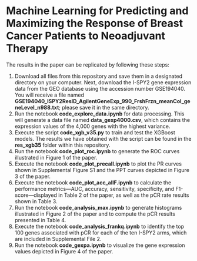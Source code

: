 # Machine Learning for Predicting and Maximizing the Response of Breast Cancer Patients to Neoadjuvant Therapy

The results in the paper can be replicated by following these steps: 

1. Download all files from this repository and save them in a designated directory on your computer. Next, download the I-SPY2 gene expression data from the GEO database using the accession number GSE194040. You will receive a file named **GSE194040_ISPY2ResID_AgilentGeneExp_990_FrshFrzn_meanCol_geneLevel_n988.txt**; please save it in the same directory.
2. Run the notebook **code_explore_data.ipynb** for data processing. This will generate a data file named **data_gexp4000.csv**, which contains the expression values of the 4,000 genes with the highest variance. 
3. Execute the script **code_xgb_v35.py** to train and test the XGBoost models. The results we have obtained with the script can be found in the **res_xgb35** folder within this repository.
4. Run the notebook **code_plot_roc.ipynb** to generate the ROC curves illustrated in Figure 1 of the paper.  
5. Execute the notebook **code_plot_precall.ipynb** to plot the PR curves shown in Supplemental Figure S1 and the PPT curves depicted in Figure 3 of the paper.
6. Execute the notebook **code_plot_acc_allF.ipynb** to calculate the performance metrics—AUC, accuracy, sensitivity, specificity, and F1-score—displayed in Table 2 of the paper, as well as the pCR rate results shown in Table 3.
7. Run the notebook **code_analysis_max.ipynb** to generate histograms illustrated in Figure 2 of the paper and to compute the pCR results presented in Table 4.
8. Execute the notebook **code_analysis_frankq.ipynb** to identify the top 100 genes associated with pCR for each of the ten I-SPY2 arms, which are included in Supplemental File 2.
9.  Run the notebook **code_gexpa.ipynb** to visualize the gene expression values depicted in Figure 4 of the paper.

   
